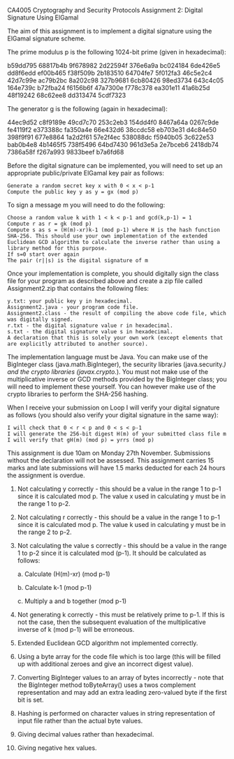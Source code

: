 CA4005 Cryptography and Security Protocols
Assignment 2: Digital Signature Using ElGamal

The aim of this assignment is to implement a digital signature using the ElGamal signature scheme.

The prime modulus p is the following 1024-bit prime (given in hexadecimal):

b59dd795 68817b4b 9f678982 2d22594f 376e6a9a bc024184 6de426e5 dd8f6edd
ef00b465 f38f509b 2b183510 64704fe7 5f012fa3 46c5e2c4 42d7c99e ac79b2bc
8a202c98 327b9681 6cb80426 98ed3734 643c4c05 164e739c b72fba24 f6156b6f
47a7300e f778c378 ea301e11 41a6b25d 48f19242 68c62ee8 dd313474 5cdf7323

The generator g is the following (again in hexadecimal):

44ec9d52 c8f9189e 49cd7c70 253c2eb3 154dd4f0 8467a64a 0267c9de fe4119f2
e373388c fa350a4e 66e432d6 38ccdc58 eb703e31 d4c84e50 398f9f91 677e8864
1a2d2f61 57e2f4ec 538088dc f5940b05 3c622e53 bab0b4e8 4b1465f5 738f5496
64bd7430 961d3e5a 2e7bceb6 2418db74 7386a58f f267a993 9833beef b7a6fd68

Before the digital signature can be implemented, you will need to set up an appropriate public/private ElGamal key pair as follows:

    Generate a random secret key x with 0 < x < p-1
    Compute the public key y as y = gx (mod p)

To sign a message m you will need to do the following:

    Choose a random value k with 1 < k < p-1 and gcd(k,p-1) = 1
    Compute r as r = gk (mod p)
    Compute s as s = (H(m)-xr)k-1 (mod p-1) where H is the hash function SHA-256. This should use your own implementation of the extended Euclidean GCD algorithm to calculate the inverse rather than using a library method for this purpose.
    If s=0 start over again
    The pair (r||s) is the digital signature of m

Once your implementation is complete, you should digitally sign the class file for your program as described above and create a zip file called Assignment2.zip that contains the following files:

    y.txt: your public key y in hexadecimal.
    Assignment2.java - your program code file.
    Assignment2.class - the result of compiling the above code file, which was digitally signed.
    r.txt - the digital signature value r in hexadecimal.
    s.txt - the digital signature value s in hexadecimal.
    A declaration that this is solely your own work (except elements that are explicitly attributed to another source).

The implementation language must be Java. You can make use of the BigInteger class (java.math.BigInteger), the security libraries (java.security.*) and the crypto libraries (javax.crypto.*). You must not make use of the multiplicative inverse or GCD methods provided by the BigInteger class; you will need to implement these yourself. You can however make use of the crypto libraries to perform the SHA-256 hashing.

When I receive your submission on Loop I will verify your digital signature as follows (you should also verify your digital signature in the same way):

    I will check that 0 < r < p and 0 < s < p-1
    I will generate the 256-bit digest H(m) of your submitted class file m
    I will verify that gH(m) (mod p) = yrrs (mod p)

This assignment is due 10am on Monday 27th November. Submissions without the declaration will not be assessed. This assignment carries 15 marks and late submissions will have 1.5 marks deducted for each 24 hours the assignment is overdue.

1. Not calculating y correctly - this should be a value in the range 1 to p-1 since it is calculated mod p. The value x used in calculating y must be in the range 1 to p-2.

2. Not calculating r correctly - this should be a value in the range 1 to p-1 since it is calculated mod p. The value k used in calculating y must be in the range 2 to p-2.

3. Not calculating the value s correctly - this should be a value in the range 1 to p-2 since it is calculated mod (p-1). It should be calculated as follows:

   a. Calculate (H(m)-xr) (mod p-1)

   b. Calculate k-1 (mod p-1)

   c. Multiply a and b together (mod p-1)

4. Not generating k correctly - this must be relatively prime to p-1. If this is not the case, then the subsequent evaluation of the multiplicative inverse of k (mod p-1) will be erroneous.

5. Extended Euclidean GCD algorithm not implemented correctly.

6. Using a byte array for the code file which is too large (this will be filled up with additional zeroes and give an incorrect digest value).

7. Converting BigInteger values to an array of bytes incorrectly - note that the BigInteger method toByteArray() uses a twos complement representation and may add an extra leading zero-valued byte if the first bit is set. 

8. Hashing is performed on character values in string representation of input file rather than the actual byte values.

9. Giving decimal values rather than hexadecimal.

10. Giving negative hex values.
